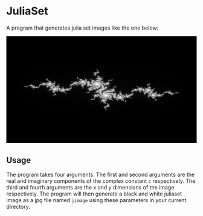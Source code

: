 # JuliaSet

A program that generates julia set images like the one below:

![Julia Set Image](jimage.jpg)

## Usage

The program takes four arguments. The first and second arguments are the real and imaginary components of the complex constant `c` respectively. The third and fourth arguments are the x and y dimensions of the image respectively. The program will then generate a black and white juliaset image as a jpg file named `jimage` using these parameters in your current directory.